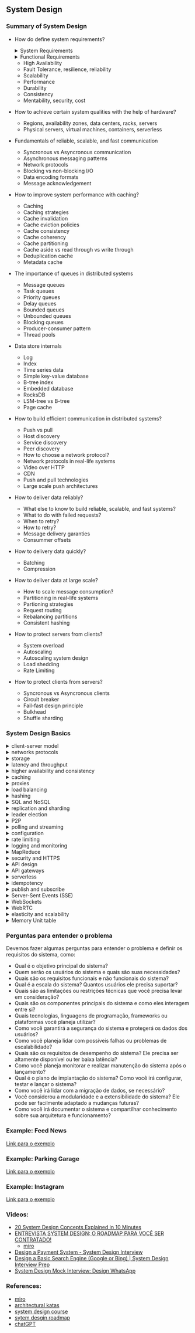 ## System Design

### Summary of System Design

  - How do define system requirements? 
  
    <details>
      <summary>System Requirements</summary>
      
      1. Requisitos de desempenho: Determine as metas de desempenho do sistema, como tempo de resposta, throughput, capacidade de processamento e escalabilidade. Isso ajudará a dimensionar adequadamente a infraestrutura e os recursos necessários.

      2. Requisitos de disponibilidade: Estabeleça os requisitos de tempo de atividade e disponibilidade do sistema. Isso pode incluir a necessidade de alta disponibilidade, recuperação de falhas e tolerância a falhas para garantir a continuidade dos serviços.

      3. Requisitos de segurança: Identifique os requisitos de segurança do sistema, como autenticação, autorização, criptografia, controle de acesso e proteção contra ameaças, a fim de garantir a integridade e confidencialidade dos dados.

      4. Requisitos de escalabilidade: Considere a capacidade de dimensionamento do sistema para lidar com aumento de carga, tráfego e usuários. Isso pode envolver a capacidade de adicionar ou remover recursos de forma dinâmica, como servidores, nós de processamento ou bancos de dados.

      5. Requisitos de integração: Determine os requisitos de integração do sistema com outros sistemas, serviços externos ou APIs. Isso inclui a definição de protocolos de comunicação, formatos de dados, métodos de autenticação e autorização, e requisitos de troca de informações.

      6. Requisitos de manutenção: Considere os requisitos de manutenção do sistema, como facilidade de atualização, monitoramento, registros e gerenciamento de erros. Isso ajudará a garantir a operação eficiente e a resolução rápida de problemas.

      7. Requisitos de usabilidade: Avalie os requisitos de usabilidade e experiência do usuário, considerando a interface do usuário, a facilidade de navegação, a capacidade de resposta e a acessibilidade.

      8. Requisitos legais e regulatórios: Verifique se o sistema precisa cumprir requisitos legais, regulatórios ou de conformidade específicos, como privacidade de dados, proteção de informações pessoais ou conformidade com padrões de segurança.

      - Esses são apenas alguns exemplos de requisitos de sistema comuns. É importante adaptar esses requisitos às necessidades específicas do projeto e do domínio de aplicação em questão.
    </details>

    <details>
      <summary>Functional Requirements</summary>

      1. Autenticação e autorização: O sistema deve fornecer recursos de autenticação para verificar a identidade dos usuários e autorização para controlar o acesso aos recursos com base em papéis ou permissões específicas.

      2. Gerenciamento de usuários: O sistema deve permitir o cadastro, gerenciamento e manutenção de informações de usuários, incluindo perfis, credenciais de login e dados pessoais.

      3. Fluxo de trabalho e processos: O sistema deve suportar fluxos de trabalho específicos ou processos de negócios, fornecendo recursos para rastrear, gerenciar e automatizar as etapas e a colaboração envolvida.

      4. Gerenciamento de conteúdo: O sistema deve permitir a criação, edição, exclusão e publicação de conteúdo, como artigos, documentos, imagens ou vídeos.

      5. Comunicação e colaboração: O sistema deve oferecer recursos de comunicação e colaboração entre os usuários, como mensagens instantâneas, compartilhamento de arquivos, fóruns ou espaços de trabalho compartilhados.

      6. Processamento de transações: Se o sistema estiver envolvido em transações financeiras ou comerciais, ele deve ser capaz de processar transações de forma segura e confiável, incluindo verificação, autorização e registro de transações.

      7. Relatórios e análises: O sistema deve fornecer recursos para gerar relatórios e análises com base em dados coletados ou gerados pelo sistema, permitindo insights e tomada de decisões informadas.

      8. Integração de sistemas: O sistema pode precisar integrar-se a outros sistemas, como serviços externos, bancos de dados ou APIs, para troca de informações ou interoperabilidade.

      Lembre-se de que esses requisitos funcionais devem ser adaptados às necessidades específicas do projeto e do domínio de aplicação em questão. É importante entender bem os requisitos do sistema e envolver as partes interessadas relevantes para garantir que os requisitos funcionais sejam abordados adequadamente no design do sistema.
    </details>

    - High Availability
    - Fault Tolerance, resilience, reliability
    - Scalability
    - Performance
    - Durability
    - Consistency
    - Mentability, security, cost
  - How to achieve certain system qualities with the help of hardware?
    - Regions, availability zones, data centers, racks, servers
    - Physical servers, virtual machines, containers, serverless
  - Fundamentals of reliable, scalable, and fast communication
    - Syncronous vs Asyncronous communication
    - Asynchronous messaging patterns
    - Network protocols
    - Blocking vs non-blocking I/O
    - Data encoding formats
    - Message acknowledgement
  - How to improve system performance with caching?
    - Caching 
    - Caching strategies
    - Cache invalidation
    - Cache eviction policies
    - Cache consistency
    - Cache coherency
    - Cache partitioning
    - Cache aside vs read through vs write through
    - Deduplication cache
    - Metadata cache
  - The importance of queues in distributed systems
    - Message queues
    - Task queues
    - Priority queues
    - Delay queues
    - Bounded queues
    - Unbounded queues
    - Blocking queues
    - Producer-consumer pattern
    - Thread pools
  - Data store internals
    - Log
    - Index
    - Time series data
    - Simple key-value database
    - B-tree index
    - Embedded database
    - RocksDB
    - LSM-tree vs B-tree
    - Page cache
  - How to build efficient communication in distributed systems?
    - Push vs pull
    - Host discovery
    - Service discovery
    - Peer discovery
    - How to choose a network protocol?
    - Network protocols in real-life systems
    - Video over HTTP
    - CDN
    - Push and pull technologies
    - Large scale push architectures
  - How to deliver data reliably?
    - What else to know to build reliable, scalable, and fast systems?
    - What to do with failed requests?
    - When to retry?
    - How to retry?
    - Message delivery garanties
    - Consummer offsets
  - How to delivery data quickly?
    - Batching
    - Compression
  - How to deliver data at large scale?
    - How to scale message consumption?
    - Partitioning in real-life systems
    - Partioning strategies
    - Request routing
    - Rebalancing partitions
    - Consistent hashing
  - How to protect servers from clients?
    - System overload
    - Autoscaling
    - Autoscaling system design
    - Load shedding
    - Rate Limiting
  - How to protect clients from servers?
    - Syncronous vs Asyncronous clients
    - Circuit breaker
    - Fail-fast design principle
    - Bulkhead
    - Shuffle sharding

### System Design Basics

<details>
  <summary>client-server model</summary>
  
  O modelo cliente-servidor é uma abordagem arquitetônica utilizada em sistemas de rede e aplicativos de computador, onde há uma divisão clara de papéis e responsabilidades entre os componentes chamados "cliente" e "servidor". Esse modelo permite que dispositivos ou programas se comuniquem e trabalhem juntos de maneira eficiente.

  Nesse modelo, o cliente é um dispositivo ou programa que solicita e utiliza os serviços fornecidos por outro dispositivo ou programa chamado servidor. O cliente inicia a comunicação enviando uma solicitação ao servidor, e o servidor responde a essa solicitação fornecendo os serviços ou recursos solicitados. Essa interação é baseada em um protocolo de comunicação, como HTTP (Hypertext Transfer Protocol) para aplicativos da web ou SMTP (Simple Mail Transfer Protocol) para envio de e-mails.
</details>

<details>
  <summary>networks protocols</summary>

  Os protocolos de rede são conjuntos de regras e procedimentos que governam a comunicação entre dispositivos em uma rede. Eles definem como os dispositivos trocam dados, estabelecem conexões, detectam erros, gerenciam endereçamento e realizam outras funções essenciais para a comunicação eficiente na rede. Aqui estão alguns dos protocolos de rede mais comuns:

  1. TCP/IP (Transmission Control Protocol/Internet Protocol): É o conjunto de protocolos mais amplamente utilizado na Internet. O TCP é responsável pelo controle de transmissão confiável dos dados, enquanto o IP é responsável pelo endereçamento e roteamento dos pacotes na rede.

  2. HTTP (Hypertext Transfer Protocol): É um protocolo usado para transferir recursos, como páginas da web, na World Wide Web. Ele permite a comunicação entre clientes e servidores web.

  3. HTTPS (Hypertext Transfer Protocol Secure): É uma extensão do HTTP que adiciona uma camada de segurança usando criptografia. É amplamente usado para acessar sites seguros, como serviços bancários online e compras.

  4. FTP (File Transfer Protocol): É um protocolo usado para transferir arquivos entre um cliente e um servidor em uma rede. Ele permite fazer upload, download e gerenciar arquivos em servidores remotos.

  5. SMTP (Simple Mail Transfer Protocol): É usado para enviar e-mails entre servidores de e-mail. É responsável pela transferência confiável de mensagens de e-mail pela Internet.

  6. POP3 (Post Office Protocol version 3): É um protocolo usado pelos clientes de e-mail para recuperar mensagens de um servidor de e-mail remoto. Ele permite que os usuários façam o download de e-mails para seus dispositivos.

  7. IMAP (Internet Message Access Protocol): É outro protocolo de e-mail que permite que os clientes acessem e gerenciem mensagens de e-mail armazenadas em um servidor remoto. Ao contrário do POP3, o IMAP permite que os usuários visualizem e organizem as mensagens no servidor sem precisar fazer o download delas.

  Esses são apenas alguns exemplos de protocolos de rede. Existem muitos outros protocolos que desempenham funções específicas em diferentes camadas do modelo OSI (Open Systems Interconnection) ou do modelo TCP/IP. Cada protocolo tem seu propósito e características específicas, e sua seleção depende das necessidades e requisitos da rede ou aplicativo em questão.
</details>

<details>
  <summary>storage</summary>

  O armazenamento refere-se ao processo de retenção e organização de dados, informações e arquivos em dispositivos físicos ou sistemas de armazenamento digital. É essencial para preservar e acessar dados de maneira confiável e eficiente. Existem várias formas de armazenamento, incluindo:

  1. Armazenamento local: Envolve o uso de dispositivos de armazenamento físico conectados diretamente a um computador ou servidor. Exemplos comuns incluem discos rígidos (HDDs), unidades de estado sólido (SSDs), unidades de fita e unidades ópticas (como CDs e DVDs). O armazenamento local é rápido e oferece acesso direto aos dados, mas está limitado pela capacidade física do dispositivo.

  2. Armazenamento em rede: Refere-se ao uso de dispositivos de armazenamento conectados a uma rede, como servidores de arquivos ou sistemas de armazenamento em rede (NAS - Network Attached Storage). Isso permite que vários dispositivos acessem e compartilhem os dados armazenados centralmente. É útil para compartilhar arquivos e recursos em ambientes de rede, mas também pode exigir configuração e gerenciamento adicionais.

  3. Armazenamento em nuvem: É um modelo de armazenamento baseado na Internet, onde os dados são armazenados em servidores remotos e acessados por meio da Internet. Provedores de serviços em nuvem, como Amazon Web Services (AWS), Google Cloud Platform (GCP) e Microsoft Azure, oferecem espaço de armazenamento virtualmente ilimitado, permitindo armazenar e acessar dados de qualquer lugar com conexão à Internet. O armazenamento em nuvem é escalável, flexível e geralmente oferece recursos adicionais, como backup automático e compartilhamento de arquivos.

  5. Armazenamento em memória flash: É uma tecnologia de armazenamento digital não volátil que usa chips de memória flash para armazenar dados. É amplamente usado em dispositivos como unidades USB, cartões de memória, SSDs e dispositivos móveis. A memória flash é rápida, resistente a choques e consome menos energia em comparação com as unidades de disco rígido tradicionais.

  Além disso, existem outras formas de armazenamento, como armazenamento em banco de dados, armazenamento em cache e armazenamento em memória RAM, que são otimizados para diferentes tipos de dados e aplicações específicas.

  A escolha do tipo de armazenamento depende dos requisitos individuais, como capacidade, velocidade, confiabilidade, segurança e custo. Frequentemente, uma combinação de diferentes tecnologias de armazenamento é usada para atender às necessidades específicas de um sistema ou organização.
</details>

<details>
  <summary>latency and throughput</summary>

  Latência e taxa de transferência (throughput) são dois conceitos importantes relacionados ao desempenho e eficiência de sistemas de comunicação e armazenamento de dados. Ambos têm um impacto significativo na experiência do usuário e na capacidade de processamento dos sistemas. Vamos entender melhor cada um deles:

  1. Latência: A latência é o tempo decorrido entre o envio de uma solicitação de dados e o recebimento da resposta. É uma medida do atraso que ocorre durante a transmissão ou processamento de informações. A latência é influenciada por vários fatores, como a distância física entre os dispositivos, a velocidade do meio de comunicação utilizado (por exemplo, cabos de fibra ótica ou conexões sem fio), o tempo de processamento necessário nos dispositivos envolvidos e a eficiência dos protocolos de comunicação utilizados. Uma latência menor é desejável, pois implica em tempos de resposta mais rápidos e maior agilidade nos sistemas.

  2. Taxa de transferência (Throughput): A taxa de transferência é a quantidade de dados que pode ser transmitida em um determinado período de tempo. É uma medida da capacidade de processamento ou da largura de banda de um sistema. A taxa de transferência é influenciada por vários fatores, como a largura de banda da rede, a capacidade de processamento dos dispositivos envolvidos, o tipo de meio de comunicação utilizado e a eficiência dos protocolos de comunicação. Uma taxa de transferência mais alta é desejável, pois indica uma maior capacidade de processamento e transmissão de dados.

  É importante observar que a latência e a taxa de transferência são conceitos distintos, embora estejam relacionados. Uma alta taxa de transferência pode ajudar a reduzir o tempo total necessário para transmitir uma grande quantidade de dados, enquanto uma baixa latência pode melhorar a responsividade de uma aplicação ou sistema em tempo real. Ambos os aspectos são relevantes em diferentes contextos e precisam ser considerados ao projetar e avaliar sistemas de comunicação e armazenamento de dados, dependendo dos requisitos específicos e das necessidades do uso pretendido.

</details>

<details>
  <summary>higher availability and consistency</summary>

  Alta disponibilidade e consistência são dois conceitos fundamentais em sistemas distribuídos e serviços online. Ambos visam garantir a confiabilidade e a qualidade dos sistemas em diferentes aspectos. Vamos entender melhor cada um deles:

  1. Alta disponibilidade: A alta disponibilidade refere-se à capacidade de um sistema ou serviço estar continuamente disponível e acessível aos usuários, com um tempo de inatividade mínimo. Isso implica que o sistema esteja funcionando corretamente e que os usuários possam acessá-lo sempre que precisarem. Para alcançar alta disponibilidade, são implementadas medidas como redundância de hardware e software, replicação de dados, balanceamento de carga, sistemas de recuperação de falhas e tolerância a falhas. Essas estratégias garantem que, mesmo se ocorrerem falhas em componentes individuais, o sistema continue operacional e os serviços permaneçam disponíveis para os usuários.

  2. Consistência: A consistência refere-se à propriedade de um sistema de garantir que todos os seus nós ou componentes tenham uma visão coerente e atualizada dos dados. Em sistemas distribuídos, onde várias cópias dos dados são mantidas em diferentes nós, garantir a consistência dos dados é um desafio. A consistência pode ser alcançada através de técnicas de sincronização e controle de concorrência, onde as operações de escrita e leitura são coordenadas para evitar leituras desatualizadas ou inconsistências nos dados. Diferentes modelos de consistência, como consistência forte ou consistência eventual, são adotados com base nos requisitos específicos do sistema e das aplicações.

  É importante destacar que há um trade-off entre alta disponibilidade e consistência. Em muitos casos, manter alta disponibilidade pode resultar em algum grau de inconsistência temporária nos dados, enquanto garantir uma consistência estrita pode levar a períodos de inatividade para sincronização e atualização dos dados. A escolha entre alta disponibilidade e consistência depende dos requisitos e das necessidades do sistema ou serviço em questão. Alguns sistemas podem priorizar a alta disponibilidade em cenários onde a disponibilidade contínua é crítica, enquanto outros podem priorizar a consistência em cenários onde a precisão dos dados é fundamental.
</details>

<details>
  <summary>caching</summary>

  Caching (ou cache) é uma técnica amplamente utilizada em sistemas de computação para melhorar o desempenho e a eficiência ao armazenar dados temporariamente em um local mais rápido e de acesso mais rápido do que a fonte original. O cache é uma memória auxiliar que armazena cópias de dados frequentemente acessados para fornecer acesso rápido a esses dados, reduzindo a necessidade de acessar a fonte original, que pode ser mais lenta.

  Quando um sistema faz uma solicitação por determinados dados, a primeira instância é verificar se esses dados estão disponíveis no cache. Se os dados estiverem no cache, eles são acessados diretamente, evitando a necessidade de recuperá-los da fonte original. Isso resulta em tempos de acesso mais rápidos e uma melhoria geral no desempenho.

  O cache é usado em vários níveis e em diferentes componentes de sistemas de computação. Alguns exemplos comuns incluem:

  1. Cache de hardware: Processadores modernos possuem caches embutidos em diferentes níveis (L1, L2, L3) para armazenar cópias de dados e instruções frequentemente utilizados. Esses caches são projetados para minimizar a latência de acesso à memória principal e acelerar a execução de instruções.

  2. Cache de software: Aplicativos e sistemas operacionais também podem utilizar caches em nível de software para armazenar dados frequentemente acessados. Isso pode incluir o cache de páginas da web em navegadores, cache de banco de dados, cache de arquivos em sistemas de arquivos, entre outros.

  3. Cache de rede: Em redes de computadores, os caches são usados para armazenar cópias de páginas da web, objetos de mídia, arquivos e outros dados frequentemente acessados. Isso é especialmente útil em servidores proxy, servidores de conteúdo em CDN (Content Delivery Network) e outros dispositivos de rede, que podem fornecer respostas mais rápidas aos clientes ao acessar dados armazenados em cache localmente.

  4. Cache de aplicativo: Aplicativos podem implementar caches para armazenar resultados de cálculos computacionalmente intensivos, resultados de consultas de banco de dados ou qualquer dado que possa ser reutilizado posteriormente. Esses caches ajudam a evitar o processamento repetido e a acelerar a resposta do aplicativo.

  Ao implementar caches, é necessário considerar estratégias de gerenciamento, como a substituição de dados no cache (políticas de substituição) e a atualização dos dados em cache para refletir mudanças na fonte original (invalidação ou expiração). O tamanho do cache também precisa ser considerado para equilibrar o espaço de armazenamento disponível e o benefício do cache.

  O caching é uma técnica poderosa para melhorar o desempenho, reduzir a carga em sistemas e otimizar a experiência do usuário, tornando o acesso a dados frequentes mais rápido e eficiente.
</details>

<details>
  <summary>proxies</summary>

  Proxies (ou servidores proxy) são intermediários entre os clientes e os servidores de destino em uma rede. Eles atuam como uma camada intermediária que recebe as solicitações dos clientes e encaminha essas solicitações aos servidores de destino, agindo em nome dos clientes. Os proxies podem desempenhar várias funções e oferecer diferentes benefícios. Vamos explorar algumas delas:

  1. Anonimato e privacidade: Um proxy pode ocultar o endereço IP do cliente, substituindo-o pelo seu próprio endereço IP. Isso proporciona anonimato e privacidade ao navegar na Internet, pois os servidores de destino não têm conhecimento direto do endereço IP do cliente original.

  2. Cache e aceleração de conteúdo: Os proxies podem armazenar em cache as respostas de servidores de destino para solicitações comuns. Quando um cliente faz uma solicitação semelhante, o proxy pode fornecer a resposta armazenada em cache em vez de encaminhar a solicitação ao servidor de destino novamente. Isso reduz o tempo de resposta e economiza largura de banda.

  3. Filtragem de conteúdo: Proxies podem ser usados para filtrar e bloquear certos tipos de conteúdo indesejado, como sites maliciosos, spam, anúncios ou conteúdo inapropriado. Isso é útil em ambientes corporativos ou em redes públicas para proteger os usuários contra ameaças e garantir o cumprimento de políticas de uso aceitável.

  4. Balanceamento de carga: Proxies também podem ser usados para distribuir o tráfego de entrada entre vários servidores de destino, distribuindo a carga de trabalho de forma mais equilibrada. Isso melhora o desempenho e a disponibilidade, evitando sobrecarga de servidores individuais.

  5. Controle de acesso: Os proxies podem ser configurados para controlar o acesso a recursos específicos, permitindo ou negando solicitações com base em regras de segurança ou políticas de acesso. Isso ajuda a reforçar a segurança da rede e proteger os recursos contra acessos não autorizados.

  Existem diferentes tipos de proxies, como proxies HTTP, proxies SOCKS, proxies reversos e proxies transparentes, cada um com suas características específicas e casos de uso. Os proxies podem ser implementados em hardware dedicado ou como software em sistemas ou dispositivos específicos.

  É importante mencionar que o uso de proxies também pode apresentar desvantagens, como a possível introdução de um ponto único de falha, impacto na latência das comunicações devido à introdução de um nó intermediário e a necessidade de configurar corretamente as políticas e regras de proxy para evitar problemas de acesso ou desempenho.

  Em resumo, os proxies desempenham um papel importante na rede, fornecendo funcionalidades adicionais, como anonimato, cache, filtragem, balanceamento de carga e controle de acesso. Eles são ferramentas versáteis que podem melhorar a segurança, desempenho e eficiência da comunicação entre clientes e servidores em uma rede.
</details>

<details>
  <summary>load balancing</summary>

  Load balancing é o processo de distribuir eficientemente o tráfego de rede de entrada em um grupo de servidores de back-end, também conhecido como um pool ou farm de servidores¹. Isso é feito para garantir que nenhum servidor fique sobrecarregado, o que poderia prejudicar o desempenho. Se um único servidor falhar, o balanceador de carga redireciona o tráfego para os servidores restantes que estão online. Quando um novo servidor é adicionado ao grupo de servidores, o balanceador de carga automaticamente começa a enviar solicitações para ele.

  Existem diferentes algoritmos de balanceamento de carga que fornecem diferentes benefícios; a escolha do método de balanceamento de carga depende das suas necessidades. Alguns exemplos incluem Round Robin, Least Connections, Least Time, Hash e IP Hash.

  O balanceamento de carga é importante porque ajuda a reduzir o tempo de inatividade, aumentar a escalabilidade e a redundância, fornecer flexibilidade e melhorar a eficiência. É comumente usado em sites com alto tráfego, servidores DNS, bancos de dados e sites FTP. Isso garante que as solicitações do usuário sejam processadas rapidamente e com precisão².
</details>

<details>
  <summary>hashing</summary>

  - Hashing é um processo utilizado para mapear dados de tamanho variável para um valor fixo, geralmente uma sequência de caracteres de tamanho fixo. O resultado desse processo é chamado de "hash" ou "valor de hash". O objetivo do hashing é gerar um resumo único e representativo dos dados de entrada, de forma eficiente e determinística.

  - Principais características e usos do hashing:

  1. Unicidade: Um bom algoritmo de hash deve minimizar a probabilidade de colisões, ou seja, de gerar o mesmo valor de hash para diferentes conjuntos de dados. Embora seja possível que dois conjuntos de dados diferentes gerem o mesmo valor de hash (colisão), algoritmos de hash comumente utilizados possuem uma baixa taxa de colisões.

  2. Integridade: O valor de hash é usado para verificar se os dados foram alterados ou corrompidos. Qualquer modificação nos dados de entrada resultará em um valor de hash completamente diferente. Isso torna o hashing útil para detectar alterações acidentais ou maliciosas nos dados.

  3. Eficiência: Algoritmos de hash são projetados para serem rápidos e eficientes, permitindo o processamento rápido dos dados e o cálculo do valor de hash. Mesmo para grandes volumes de dados, o tempo necessário para calcular o valor de hash é geralmente muito pequeno.

  4. Criptografia: Algoritmos de hash criptográficos, como SHA-256 (Secure Hash Algorithm 256 bits), são usados para garantir a segurança e a confidencialidade dos dados. Esses algoritmos são amplamente utilizados em aplicações como autenticação de senhas, assinatura digital e verificação de integridade de arquivos.

  5. Indexação e pesquisa: O hashing também é usado em estruturas de dados como tabelas de dispersão (hash tables), que permitem uma pesquisa eficiente de elementos com base em suas chaves. Os valores de hash são usados para mapear as chaves para posições de armazenamento, acelerando o processo de busca.

  - Alguns exemplos de algoritmos de hashing amplamente utilizados são MD5 (Message Digest Algorithm 5), SHA-1 (Secure Hash Algorithm 1), SHA-256, SHA-3 e HMAC (Hash-based Message Authentication Code). Cada um desses algoritmos tem suas próprias características e níveis de segurança, sendo selecionados de acordo com as necessidades específicas de cada aplicação.

  - É importante notar que, embora os algoritmos de hash sejam úteis em várias aplicações, eles não são reversíveis. Isso significa que, uma vez que os dados são convertidos em um valor de hash, não é possível recuperar os dados originais a partir do valor de hash. Portanto, os algoritmos de hash são usados principalmente para verificação, resumo e pesquisa eficiente, mas não para fins de criptografia ou armazenamento seguro de dados.
</details>

<details>
  <summary>SQL and NoSQL</summary>

  - SQL (Structured Query Language) e NoSQL (Not Only SQL) são dois tipos diferentes de bancos de dados, cada um com suas características, modelos de armazenamento e casos de uso distintos. Vamos entender melhor cada um deles:

  - SQL:
    - SQL é uma linguagem de consulta estruturada amplamente utilizada para gerenciar bancos de dados relacionais. Os bancos de dados SQL são baseados no modelo relacional, que organiza os dados em tabelas com linhas e colunas. Alguns exemplos de bancos de dados SQL populares são MySQL, PostgreSQL, Oracle, SQL Server e SQLite.

    - Características do SQL:

      - Esquema rígido: Os bancos de dados SQL têm um esquema rígido, o que significa que a estrutura das tabelas, os tipos de dados e as relações entre elas são definidos antecipadamente. Qualquer alteração na estrutura requer modificações no esquema.

      - ACID: Os bancos de dados SQL seguem as propriedades ACID (Atomicidade, Consistência, Isolamento e Durabilidade) para garantir a integridade e a consistência dos dados. Isso significa que as transações são tratadas de forma segura e confiável.

      - Consultas poderosas: Com a linguagem SQL, é possível realizar consultas complexas e avançadas para recuperar, manipular e combinar dados de várias tabelas. As consultas SQL oferecem recursos como junções, agregações, ordenações e filtragens.

      - Escalabilidade vertical: Os bancos de dados SQL tendem a escalar verticalmente, o que significa aumentar a capacidade de hardware de uma única máquina para lidar com mais carga. Isso geralmente envolve o upgrade do hardware existente.

  - NoSQL:
    - NoSQL é uma categoria de bancos de dados que oferece uma alternativa ao modelo relacional tradicional. Ao contrário dos bancos de dados SQL, os bancos de dados NoSQL não seguem um esquema fixo e oferecem modelos de armazenamento flexíveis. Eles são projetados para atender a requisitos específicos de escalabilidade, desempenho e flexibilidade. Alguns exemplos de bancos de dados NoSQL são MongoDB, Cassandra, Redis e Couchbase.

    - Características do NoSQL:

      - Esquema flexível: Os bancos de dados NoSQL permitem a adição de novos campos ou estruturas sem a necessidade de modificar um esquema rígido. Isso oferece flexibilidade para trabalhar com dados não estruturados ou semiestruturados.

      - Escalabilidade horizontal: Os bancos de dados NoSQL são projetados para escalar horizontalmente, adicionando mais nós ou servidores para distribuir a carga de trabalho. Isso permite lidar com grandes volumes de dados e aumentar a capacidade de armazenamento e processamento conforme necessário.

      - Desempenho: Os bancos de dados NoSQL são otimizados para obter alto desempenho em cargas de trabalho específicas, como leitura e gravação intensivas ou processamento em tempo real. Eles geralmente oferecem baixa latência e alta capacidade de resposta.

      - Modelos de dados variados: Os bancos de dados NoSQL oferecem diferentes modelos de armazenamento, como chave-valor, documento, coluna larga (wide column) e grafos. Cada modelo é adequado para diferentes tipos de dados e casos de uso específicos.

  - Os bancos de dados SQL e NoSQL têm seus prós e contras, e a escolha entre eles depende dos requisitos e das características do projeto em questão. Em geral, os bancos de dados SQL são amplamente utilizados em aplicativos que exigem integridade de dados, consultas complexas e transações ACID, enquanto os bancos de dados NoSQL são mais adequados para cenários que requerem escalabilidade, flexibilidade de esquema e desempenho em larga escala.
</details>
  
<details>
  <summary>replication and sharding</summary>

  Replicação e sharding são duas estratégias comumente usadas em sistemas distribuídos para melhorar o desempenho, escalabilidade e disponibilidade.

  - Replicação:

  - A replicação envolve criar e manter cópias idênticas dos dados em vários nós do sistema distribuído. Cada cópia, ou réplica, contém os mesmos dados, permitindo que o sistema atenda a solicitações de leitura de forma mais eficiente e ofereça maior tolerância a falhas. Alguns pontos importantes sobre replicação são:

  1. Redundância e disponibilidade: Com réplicas dos dados distribuídas em diferentes nós, o sistema pode continuar a operar mesmo se um ou mais nós falharem. Se um nó ficar inativo, as solicitações podem ser redirecionadas para uma réplica ativa, mantendo a disponibilidade do sistema.

  2. Melhor desempenho de leitura: Com réplicas distribuídas, as solicitações de leitura podem ser processadas em paralelo por nós diferentes. Isso aumenta a capacidade de resposta do sistema e melhora o desempenho em termos de leitura de dados.

  3. Consistência dos dados: Garantir a consistência dos dados em todas as réplicas é um desafio na replicação. Existem diferentes níveis de consistência, como consistência forte e consistência eventual, que determinam a sincronização e atualização das réplicas.

  - Sharding:

  - O sharding envolve dividir horizontalmente os dados em várias partes, chamadas de shards, e distribuí-las em diferentes nós do sistema distribuído. Cada nó é responsável por um subconjunto dos dados, permitindo uma distribuição de carga equilibrada e melhor desempenho de escrita. Alguns pontos importantes sobre sharding são:

  1. Escalabilidade: O sharding permite que o sistema distribuído lide com grandes volumes de dados e altas taxas de transações. Ao dividir os dados em shards, o sistema pode distribuir a carga entre os nós e evitar gargalos de desempenho.

  2. Distribuição de dados: Cada shard contém um subconjunto dos dados, permitindo que diferentes nós processem solicitações de forma independente. Isso possibilita uma paralelização eficiente das operações e um melhor desempenho em termos de escrita e consulta.

  3. Complexidade do gerenciamento: O sharding aumenta a complexidade do gerenciamento de dados, pois é necessário garantir a consistência e integridade dos dados distribuídos em diferentes shards. O roteamento de solicitações e a coordenação entre os nós também são desafios no sharding.

  4. Rebalanceamento: À medida que o sistema cresce ou a distribuição de dados muda, pode ser necessário reequilibrar os shards, movendo os dados entre os nós. O rebalanceamento é uma tarefa desafiadora, pois requer planejamento e coordenação cuidadosos para garantir que os dados sejam movidos sem afetar a disponibilidade ou a consistência do sistema.

  - Tanto a replicação quanto o sharding são estratégias valiosas em sistemas distribuídos, e muitas vezes são usadas em conjunto para obter os benefícios de alta disponibilidade, escalabilidade e desempenho. A escolha entre replicação, sharding ou uma combinação de ambos depende das características
</details>

<details>
  <summary>leader election</summary>

  - Leader election (eleição de líder) é um processo utilizado em sistemas distribuídos para selecionar um único nó (ou processo) entre vários para atuar como líder ou coordenador. O líder é responsável por tomar decisões e coordenar as atividades dos demais nós no sistema distribuído.

  - A eleição de líder é necessária em sistemas distribuídos para garantir a consistência e a coerência das operações. Quando o líder atual falha ou é desconectado do sistema, um novo líder precisa ser eleito para assumir suas responsabilidades. Esse processo de eleição ocorre de forma automática entre os nós remanescentes e é crucial para manter a continuidade do sistema.

  - Existem várias abordagens e algoritmos para realizar a eleição de líder. Alguns dos algoritmos populares incluem:

  1. Algoritmo do Bully: Neste algoritmo, cada nó tem um identificador único e o nó com o maior identificador assume o papel de líder. Quando um nó descobre que o líder atual está inativo, ele convoca uma eleição enviando mensagens para os outros nós com identificadores mais altos. Se nenhum nó responder, ele se declara líder. Caso contrário, o nó com o identificador mais alto assume a liderança.

  2. Algoritmo do Anel: Neste algoritmo, os nós são organizados em uma topologia em anel. Cada nó possui um identificador único e o processo de eleição ocorre no sentido horário ou anti-horário ao longo do anel. Quando um nó detecta a falha do líder atual, ele envia uma mensagem para o próximo nó no anel. A mensagem de eleição é passada pelos nós até chegar a um nó com o identificador mais alto, que se torna o novo líder.

  3. Algoritmo do Wave: Neste algoritmo, cada nó tem um identificador único e é atribuído um número sequencial chamado "onda" para cada eleição. Quando um nó inicia uma eleição, ele envia mensagens para todos os outros nós com um número de onda mais alto. Os nós que recebem a mensagem de eleição escolhem o identificador mais alto entre si e continuam propagando a mensagem para os outros nós. O nó com o identificador mais alto se torna o novo líder.

  - Esses são apenas alguns exemplos de algoritmos de eleição de líder. Cada algoritmo tem suas características e requisitos específicos, e a escolha depende do contexto e das necessidades do sistema distribuído em questão.

  - A eleição de líder é um mecanismo fundamental para garantir a continuidade das operações em sistemas distribuídos, permitindo que um novo líder seja selecionado automaticamente quando o líder atual não estiver mais disponível.

</details>

<details>
  <summary>P2P</summary>

  - P2P (Peer-to-Peer) refere-se a uma arquitetura de rede descentralizada na qual os computadores individuais, chamados de pares ou nós, se comunicam diretamente entre si sem a necessidade de um servidor centralizado. Nesse modelo, todos os nós têm capacidades semelhantes e podem atuar tanto como clientes quanto como servidores, compartilhando recursos e serviços uns com os outros.

  - Aqui estão algumas características e exemplos de aplicativos que utilizam a arquitetura P2P:

    - Descentralização: No modelo P2P, não há um ponto central de controle ou autoridade. Cada nó é igualmente responsável pela execução e gerenciamento da rede, permitindo que os recursos sejam compartilhados de maneira distribuída.

    - Compartilhamento de arquivos: O compartilhamento de arquivos é um caso de uso popular para redes P2P. Exemplos incluem aplicativos como BitTorrent, em que os usuários compartilham e baixam arquivos diretamente entre si, sem depender de um servidor central para armazenar os arquivos.

    - Comunicação e colaboração: Aplicativos de mensagens instantâneas, como o Skype e o Bitmessage, utilizam a arquitetura P2P para permitir a comunicação direta entre os usuários, sem depender de servidores intermediários. Isso permite que as mensagens sejam transmitidas de forma mais eficiente e segura.

    - Redes sociais descentralizadas: Alguns projetos exploram a ideia de redes sociais baseadas em P2P, onde os usuários têm controle total sobre seus dados e podem se conectar diretamente com outros usuários sem depender de uma plataforma centralizada.

    - Computação distribuída: A arquitetura P2P também pode ser usada para distribuir tarefas de computação em uma rede de nós. Isso permite que a capacidade de processamento seja compartilhada entre os participantes, resultando em maior escalabilidade e capacidade de processamento.

    - Blockchain: A tecnologia blockchain, usada em criptomoedas como o Bitcoin, é baseada em uma arquitetura P2P. Ela permite que os nós participantes da rede colaborem para validar e registrar transações, garantindo a segurança e a integridade do sistema.

  - A arquitetura P2P oferece vantagens como escalabilidade, resistência a falhas e independência de um ponto central de controle. No entanto, também apresenta desafios, como gerenciamento de recursos, segurança e coordenação entre os nós. Cada aplicativo P2P pode implementar diferentes mecanismos de comunicação e protocolos, dependendo dos requisitos específicos do sistema.

</details>
  
<details>
  <summary>polling and streaming</summary>

  - Polling e streaming são duas abordagens diferentes para comunicação de dados em tempo real. Vamos entender cada uma delas:

  - Polling (consulta):
    - No modelo de polling, o cliente faz repetidas solicitações ao servidor para verificar se há novos dados disponíveis. O cliente envia solicitações em intervalos regulares para verificar se houve atualizações ou novas informações. O servidor responde a cada solicitação, independentemente de haver ou não novos dados. Se não houver atualizações, o servidor pode enviar uma resposta vazia. O cliente, então, inicia uma nova solicitação em um intervalo pré-definido.

    - O polling pode ser realizado de duas maneiras principais:

      - Polling regular: O cliente faz solicitações em intervalos fixos, independentemente de haver ou não novos dados disponíveis. Isso pode resultar em uma sobrecarga desnecessária no servidor se não houver atualizações frequentes.

      - Long polling: Nesse caso, o cliente faz uma solicitação ao servidor e mantém essa solicitação aberta por um período mais longo. O servidor retém a solicitação até que haja dados disponíveis para enviar ou até que o tempo limite seja atingido. Isso ajuda a reduzir a sobrecarga do polling regular, pois a resposta do servidor é enviada apenas quando há novos dados disponíveis ou quando o tempo limite é alcançado.

  - Streaming (fluxo):
    - No streaming, os dados são transmitidos continuamente do servidor para o cliente em tempo real. Diferentemente do polling, o cliente não precisa fazer repetidas solicitações para receber atualizações. Em vez disso, o servidor estabelece uma conexão persistente com o cliente e envia dados assim que eles estão disponíveis. O cliente recebe os dados em tempo real, conforme são transmitidos.

    - Existem diferentes protocolos e tecnologias que suportam streaming, como o WebSocket, Server-Sent Events (SSE) e WebRTC. Essas tecnologias permitem uma comunicação bidirecional e contínua entre o cliente e o servidor, facilitando a transmissão de dados em tempo real.

  - Em resumo, enquanto o polling envolve o cliente fazendo repetidas solicitações para verificar atualizações, o streaming permite que o servidor envie dados continuamente para o cliente sem a necessidade de polling constante. O streaming é mais eficiente e adequado para cenários em que os dados precisam ser transmitidos em tempo real, como streaming de mídia, chat em tempo real, monitoramento de sensores, entre outros.
</details>

<details>
  <summary>configuration</summary>

  - Configuração, ou configuração do sistema, refere-se ao processo de configurar e personalizar as configurações de software e hardware para otimizar seu comportamento e funcionalidade. Isso envolve definir parâmetros, opções e configurações que determinam como um sistema ou aplicativo opera.

  - Aqui estão alguns aspectos-chave da configuração:

    - Configuração de Software: No contexto do software, a configuração envolve especificar várias configurações e opções para ajustar o comportamento de um aplicativo ou sistema. Isso inclui parâmetros como detalhes de conexão do banco de dados, configurações de rede, níveis de registro, configurações de segurança e muito mais. A configuração de software é geralmente realizada durante a instalação ou como parte do processo de configuração inicial.

    - Configuração de Hardware: A configuração de hardware envolve configurar e personalizar componentes de hardware para garantir o funcionamento adequado e o desempenho ideal. Isso inclui tarefas como conectar dispositivos, configurar drivers, ajustar configurações do BIOS, atribuir recursos (como memória, espaço em disco) a diferentes componentes e garantir a compatibilidade entre os componentes de hardware.

    - Arquivos de Configuração: As configurações são frequentemente armazenadas em arquivos de configuração dedicados. Esses arquivos contêm dados estruturados ou baseados em texto que especificam os parâmetros e opções desejados para um determinado software ou componente de hardware. Os arquivos de configuração podem ser editados manualmente ou modificados por meio de ferramentas ou interfaces de configuração dedicadas.

    - Gerenciamento de Configuração: O gerenciamento de configuração é a prática de gerenciar e controlar sistematicamente as alterações nas configurações de software e hardware ao longo de seu ciclo de vida. Isso envolve processos e ferramentas para rastrear e manter as configurações, gerenciar o controle de versão, garantir consistência e garantir a documentação adequada das alterações.

  - A configuração desempenha um papel crucial em garantir que sistemas e aplicativos sejam configurados corretamente, otimizados e alinhados com requisitos e objetivos específicos. Uma configuração eficaz pode contribuir para melhorar o desempenho, a segurança, a escalabilidade e a confiabilidade geral do sistema.
</details>

<details>
  <summary>rate limiting</summary>

  - Rate limiting (limitação de taxa) é uma técnica usada para controlar e limitar a taxa de solicitações ou acessos a um sistema, serviço ou API. É uma estratégia de gerenciamento de tráfego que impõe restrições na frequência com que uma determinada ação pode ser executada por um cliente ou usuário.

  - A implementação do rate limiting geralmente envolve definir limites em termos de número de solicitações por unidade de tempo (por exemplo, X solicitações por segundo ou Y solicitações por minuto). Quando um cliente ou usuário ultrapassa esse limite, o sistema responde com um código de status apropriado (como 429 Too Many Requests) e nega temporariamente ou restringe o acesso adicional por um período de tempo determinado.

  - Existem várias razões para implementar o rate limiting em um sistema:

  1. Proteção contra abuso: O rate limiting ajuda a prevenir abusos e ataques, limitando a frequência com que um cliente ou usuário pode acessar recursos ou realizar solicitações. Isso evita sobrecargas no sistema e protege contra ataques de negação de serviço (DoS) ou ataques de força bruta.

  2. Garantia de desempenho e estabilidade: Ao limitar o número de solicitações em um determinado período de tempo, o rate limiting ajuda a evitar a sobrecarga do sistema e a garantir que ele permaneça estável e responsivo. Isso é especialmente importante em sistemas com recursos limitados ou em momentos de pico de tráfego.

  3. Equilíbrio da carga: Ao impor limites na taxa de solicitações, o rate limiting permite distribuir a carga de forma equilibrada entre os usuários ou clientes. Isso evita que alguns usuários monopolizem os recursos e garante uma experiência justa para todos os usuários do sistema.

  4. Cumprimento de políticas de uso: O rate limiting pode ser usado para fazer cumprir políticas de uso, como limites de acesso por assinatura, planos de pagamento ou restrições de uso gratuito. Ele garante que os usuários estejam aderindo aos termos e condições estabelecidos e impede o uso excessivo ou não autorizado dos recursos.

  5. Controle de custos: Em sistemas baseados em nuvem ou que envolvem custos de infraestrutura, o rate limiting pode ser usado para controlar e limitar o consumo de recursos, ajudando a evitar faturas inesperadas ou excessivas.

  - A implementação do rate limiting pode variar dependendo do sistema ou serviço em questão. Pode envolver o uso de cabeçalhos HTTP, tokens de autenticação, contadores de solicitações ou outras técnicas de controle de acesso. A configuração adequada dos limites de taxa depende das necessidades e capacidades do sistema, equilibrando a segurança, desempenho e experiência do usuário.

</details>

<details>
  <summary>logging and monitoring</summary>

  - Logging e monitoramento são duas práticas essenciais no desenvolvimento e operação de sistemas e aplicações. Ambas desempenham papéis importantes na coleta, análise e visualização de informações sobre o desempenho, comportamento e eventos ocorridos em um ambiente de software. Vamos entender cada uma delas:

  - Logging (Registro de Eventos):
    - O logging envolve a captura e o armazenamento de eventos e informações relevantes durante a execução de um sistema. É uma prática que permite registrar mensagens, erros, avisos, exceções e outros eventos importantes que ocorrem em um aplicativo ou infraestrutura. Os logs são geralmente gravados em arquivos ou enviados para um sistema de registro centralizado.
  
    - Alguns benefícios do logging incluem:

      - Troubleshooting e diagnóstico: Os logs são úteis para identificar problemas e investigar falhas em um sistema. Eles fornecem pistas sobre o comportamento do sistema e podem ajudar a encontrar a causa raiz de um problema.

      - Monitoramento contínuo: Ao analisar os logs, é possível monitorar o desempenho do sistema, identificar padrões, anomalias e tendências ao longo do tempo. Isso auxilia na detecção precoce de problemas e na tomada de ações preventivas.

      - Auditoria e conformidade: Os logs podem servir como registros de atividades para fins de auditoria e conformidade com regulamentações. Eles registram eventos relevantes, como ações de usuários, transações, acesso a dados sensíveis, entre outros.

      - Análise e tomada de decisões: Os logs podem ser analisados para extrair insights valiosos sobre o comportamento do sistema, uso de recursos, padrões de uso e outras métricas. Essas informações auxiliam na tomada de decisões informadas para melhorar a eficiência e a escalabilidade do sistema.

  - Monitoramento:
    - O monitoramento refere-se à coleta, processamento e análise de dados em tempo real para acompanhar o desempenho, a disponibilidade e a integridade de um sistema. Ele fornece informações em tempo real sobre a saúde e o status de um sistema, permitindo a detecção e a resolução rápida de problemas.
  
    - Algumas características do monitoramento incluem:

      - Coleta de métricas: O monitoramento envolve a coleta de métricas e estatísticas relevantes, como uso de CPU, memória, latência, tempo de resposta, número de requisições, entre outros. Essas métricas são coletadas em intervalos regulares e podem ser visualizadas em tempo real.

      - Alertas e notificações: Com base nas métricas coletadas, é possível configurar alertas e notificações para acionar ações quando determinadas condições forem atendidas. Isso permite uma resposta rápida a eventos indesejados ou problemas que podem afetar a disponibilidade ou o desempenho do sistema.

      - Visualização e análise: As métricas coletadas são geralmente apresentadas em dashboards ou painéis, permitindo uma visualização clara do estado do sistema. Isso ajuda a identificar padrões, anomalias e tendências, facilitando a tomada de decisões informadas.

      - Monitoramento de logs: Além das métricas, o monitoramento pode incluir a análise em tempo real dos logs gerados pelo sistema. Isso permite uma visão mais
</details>

<details>
  <summary>MapReduce</summary>

  - MapReduce é um modelo de programação e uma estrutura de processamento de dados usado para processar grandes volumes de dados de forma paralela e distribuída em um ambiente de cluster. Foi popularizado pelo Google e se tornou uma técnica amplamente utilizada para processamento de dados em larga escala.

  - O modelo MapReduce consiste em duas etapas principais: a etapa de mapeamento (map) e a etapa de redução (reduce).

  1. Etapa de mapeamento (Map):
     - Nesta etapa, os dados de entrada são divididos em partes menores e independentes, chamadas de "splits".
      
      - Cada split é processado por uma função de mapeamento, que transforma os dados em pares chave-valor intermediários.
    
      - A função de mapeamento é especificada pelo programador e pode ser aplicada a cada split de forma paralela em diferentes nós do cluster.
  
  2. Etapa de redução (Reduce):
     - Nesta etapa, os pares chave-valor intermediários são agrupados com base na chave comum.
      - Cada grupo de pares com a mesma chave é processado por uma função de redução, que combina e resume os valores relacionados a essa chave.
  
      - A função de redução também é especificada pelo programador e pode ser aplicada em paralelo para diferentes grupos de chaves em diferentes nós do cluster.
  
      - O modelo MapReduce fornece uma abstração poderosa para lidar com tarefas de processamento de dados complexas em um ambiente distribuído. Ele oferece as seguintes vantagens:
   
  - Escalabilidade: O modelo MapReduce pode lidar com grandes volumes de dados distribuídos em um cluster de computadores, permitindo o processamento paralelo e distribuído.
  
  - Tolerância a falhas: Como os dados são processados em várias etapas e em diferentes nós do cluster, o modelo MapReduce oferece resiliência a falhas de nós individuais.
  
  - Programação simplificada: Os programadores podem se concentrar nas funções de mapeamento e redução, sem se preocupar com detalhes de concorrência, particionamento de dados ou comunicação entre os nós do cluster.
  
  - Reutilização: O modelo MapReduce é flexível e pode ser aplicado a uma ampla variedade de problemas de processamento de dados, facilitando a reutilização de código e o desenvolvimento rápido de soluções.
     
  - O Hadoop é uma implementação popular e de código aberto do modelo MapReduce, fornecendo uma estrutura para processamento distribuído de dados em clusters. Além do Hadoop, existem outras ferramentas e frameworks que suportam o modelo MapReduce, como o Apache Spark e o Apache Flink, que oferecem recursos avançados e melhor desempenho em comparação com o Hadoop.

  - Alguns exemplos de utilização:
    1. Análise de logs: O processamento de logs de servidores ou aplicativos em grande escala é um caso comum para o uso do MapReduce. Os logs podem ser divididos em splits, onde o mapeamento pode extrair informações relevantes, como contagem de acessos, erros ou padrões específicos. A redução pode ser usada para agrupar e resumir os dados, fornecendo insights valiosos sobre o desempenho do sistema ou a detecção de problemas.

    2. Indexação de documentos: Ao indexar grandes volumes de documentos, como páginas da web, o MapReduce pode ser usado para extrair palavras-chave, criar um índice invertido e gerar metadados úteis. O mapeamento pode processar cada documento separadamente, enquanto a redução pode agrupar os dados relevantes e gerar um índice eficiente para pesquisa.

    3. Análise de dados financeiros: O processamento de dados financeiros em grande escala, como transações de ações, pode se beneficiar do MapReduce. O mapeamento pode ser usado para filtrar e categorizar as transações com base em critérios específicos, enquanto a redução pode calcular estatísticas, como média, soma ou desvio padrão, para análise posterior.

    4. Processamento de dados de sensores: Em ambientes de Internet das Coisas (IoT), onde há uma grande quantidade de dados gerados por sensores, o MapReduce pode ser usado para processar e analisar esses dados. O mapeamento pode realizar tarefas como filtragem, normalização e agregação de dados dos sensores, enquanto a redução pode ser usada para obter insights sobre tendências, padrões ou detecção de anomalias.

    5. Processamento de grandes conjuntos de dados: Em geral, o MapReduce é útil para processar grandes conjuntos de dados em paralelo. Isso pode incluir tarefas como classificação, ordenação, agrupamento, cálculos estatísticos, processamento de imagens ou processamento de linguagem natural. O modelo MapReduce permite dividir o processamento em várias partes independentes, facilitando o processamento distribuído e paralelo em um cluster de computadores.

    - Esses são apenas alguns exemplos de utilização do modelo MapReduce. A flexibilidade e escalabilidade do modelo permitem sua aplicação em uma ampla variedade de domínios e problemas de processamento de dados em larga escala.
</details>

<details>
  <summary>security and HTTPS</summary>

  - Segurança é um aspecto fundamental em qualquer comunicação online ou troca de dados. O HTTPS (Hypertext Transfer Protocol Secure) é um protocolo que garante comunicação segura em uma rede de computadores, geralmente a internet. Ele é uma extensão do protocolo HTTP, porém com uma camada adicional de criptografia fornecida pelos protocolos SSL/TLS (Secure Sockets Layer/Transport Layer Security).

    - Criptografia: O HTTPS utiliza criptografia SSL/TLS para proteger os dados trocados entre um cliente (como um navegador web) e um servidor. Essa criptografia garante que os dados transmitidos pela rede estejam protegidos contra acesso não autorizado ou interceptação. Ela previne a espionagem e a adulteração dos dados, pois criptografa a comunicação usando algoritmos criptográficos.

    - Integridade dos Dados: O HTTPS utiliza certificados digitais para estabelecer a autenticidade e a integridade do servidor. O certificado é emitido por uma autoridade de certificação (AC) confiável e contém informações sobre a identidade do servidor. Ao verificar o certificado do servidor, o cliente pode garantir que está se comunicando com o servidor correto e que os dados não foram modificados durante a transmissão.

    - Confiança e Autenticação: O HTTPS oferece um nível de confiança e autenticação aos usuários. Quando um site utiliza o HTTPS, ele exibe um ícone de cadeado ou uma barra de endereço verde no navegador, indicando que a conexão é segura. Os usuários podem confiar que suas informações sensíveis, como senhas ou números de cartão de crédito, estão sendo transmitidas de forma segura.

  - O uso do HTTPS é crucial para proteger a privacidade e a segurança das comunicações online. Ele é especialmente importante em transações financeiras, troca de informações pessoais e qualquer atividade que envolva dados sensíveis.
</details>

<details>
  <summary>API design</summary>

  - O design de API, ou projeto de API, refere-se ao processo de criar e definir a estrutura, o comportamento e as especificações de uma Interface de Programação de Aplicativos (API). Isso envolve determinar os pontos de extremidade (endpoints), formatos de dados, padrões de requisição e resposta e funcionalidade geral da API.
</details>

<details>
  <summary>API gateways</summary>

  - API gateways (portões de acesso de API) são componentes de infraestrutura que atuam como pontos de entrada para as APIs (Interfaces de Programação de Aplicativos). Eles desempenham um papel fundamental no gerenciamento, segurança e otimização do tráfego de uma API, atuando como intermediários entre os clientes e os serviços subjacentes.

  - Aqui estão algumas funcionalidades e benefícios dos API gateways:

  1. Gerenciamento de tráfego: Os API gateways atuam como um ponto centralizado de controle para o tráfego de uma API. Eles direcionam as solicitações dos clientes para os serviços correspondentes, garantindo que as solicitações sejam roteadas corretamente e distribuídas de forma equilibrada entre os serviços disponíveis.

  2. Segurança: Os API gateways fornecem camadas de segurança para proteger as APIs contra ameaças e ataques maliciosos. Eles podem autenticar e autorizar as solicitações dos clientes, aplicar políticas de segurança, como controle de acesso baseado em função (RBAC) e limitação de taxa, e criptografar o tráfego entre os clientes e os serviços.

  3. Transformação de dados: Os API gateways podem realizar transformações nos dados das solicitações e respostas da API. Isso inclui conversões de formatos, agregação de dados de diferentes fontes, enriquecimento de dados e validações. Essas transformações permitem que os clientes e os serviços se comuniquem de maneira eficiente e compatível.

  4. Cache: Os API gateways podem implementar camadas de cache para melhorar o desempenho e reduzir a carga nos serviços subjacentes. Eles podem armazenar em cache as respostas das solicitações para reutilização posterior, evitando que as mesmas solicitações sejam processadas repetidamente pelos serviços.

  5. Monitoramento e análise: Os API gateways podem coletar métricas e registros detalhados sobre o tráfego da API, fornecendo informações valiosas sobre o desempenho, utilização e comportamento dos clientes. Isso permite monitorar a saúde da API, detectar problemas, identificar gargalos de desempenho e tomar decisões informadas de otimização.

  6. Versionamento e controle: Os API gateways facilitam o gerenciamento de versões das APIs. Eles permitem que diferentes versões das APIs coexistam e sejam acessadas por clientes específicos. Isso ajuda a garantir a compatibilidade com versões anteriores e a introdução suave de alterações nas APIs.

  7. Integração de serviços: Os API gateways podem simplificar a integração de serviços diferentes, permitindo que sejam expostos por uma única interface unificada. Isso reduz a complexidade para os clientes, pois eles podem acessar diferentes serviços por meio de uma única API.

  - Em resumo, os API gateways são componentes essenciais para o gerenciamento, segurança e otimização de APIs. Eles fornecem recursos como gerenciamento de tráfego, segurança, transformação de dados, cache, monitoramento e análise, versionamento e controle, e integração de serviços. Essas funcionalidades ajudam a simplificar o desenvolvimento, melhorar a segurança, otimizar o desempenho e facilitar a integração de sistemas complex

  - https://www.redhat.com/en/topics/api/what-does-an-api-gateway-do
  
</details>
<details>
  <summary>serverless</summary>
  
  - Serverless computing (computação sem servidor) é um modelo de computação em nuvem em que os desenvolvedores podem escrever e executar código sem a necessidade de gerenciar a infraestrutura subjacente. Nesse modelo, o provedor de serviços em nuvem é responsável por provisionar, dimensionar e gerenciar automaticamente os recursos necessários para executar o código.

  - Em um ambiente serverless, os desenvolvedores se concentram na escrita do código da aplicação em vez de lidar com a configuração e manutenção dos servidores. Eles criam funções individuais (também chamadas de funções serverless ou funções como serviço) que são acionadas por eventos específicos, como uma solicitação HTTP, uma atualização em um banco de dados ou um arquivo sendo enviado para um armazenamento em nuvem.

  - Aqui estão algumas características e benefícios do modelo serverless:

  1. Escalabilidade automática: O provedor de serviços em nuvem dimensiona automaticamente a infraestrutura para atender à demanda. As funções serverless são escaladas horizontalmente, o que significa que várias instâncias da função podem ser executadas simultaneamente para lidar com cargas de trabalho mais pesadas.

  2. Pagamento por uso: O modelo serverless permite que os desenvolvedores paguem apenas pelos recursos consumidos durante a execução de suas funções. Os provedores de serviços em nuvem geralmente oferecem uma estrutura de preços baseada no tempo de execução e nos recursos consumidos, em vez de um modelo de pagamento por servidor ou capacidade fixa.

  3. Gerenciamento simplificado: Com o modelo serverless, os desenvolvedores podem se concentrar apenas na lógica do código e não precisam se preocupar com a administração de servidores, patches de segurança, escalabilidade manual, etc. O provedor de serviços em nuvem cuida de todas essas tarefas operacionais.

  4. Tempo de resposta rápido: As funções serverless são projetadas para serem executadas rapidamente em resposta a eventos. Isso permite um tempo de resposta mais rápido em comparação com o modelo tradicional de provisionamento de servidores.

  5. Maior produtividade: Com a infraestrutura gerenciada pelo provedor de serviços em nuvem, os desenvolvedores podem se concentrar mais na lógica do aplicativo e na entrega de valor aos usuários finais. Isso aumenta a produtividade e acelera o processo de desenvolvimento.

  - Em resumo, o modelo serverless permite que os desenvolvedores se concentrem na lógica do código, enquanto a infraestrutura é gerenciada automaticamente pelo provedor de serviços em nuvem. Isso oferece escalabilidade, pagamento por uso, gerenciamento simplificado e maior produtividade.
  
  - O modelo serverless pode ser utilizado em uma variedade de casos de uso, incluindo:

  1. Aplicações web: O serverless é adequado para o desenvolvimento de aplicações web que possuem demanda variável e podem enfrentar picos de tráfego. Ele permite que as aplicações sejam dimensionadas automaticamente para lidar com o aumento de usuários e solicitações, sem a necessidade de gerenciar manualmente a infraestrutura.

  2. Processamento de eventos em tempo real: O serverless é eficaz para lidar com eventos em tempo real, como processamento de streams de dados, análise de logs, processamento de eventos de IoT (Internet das Coisas) e notificações em tempo real. As funções serverless podem ser acionadas por esses eventos e executar as ações necessárias de forma rápida e escalável.

  3. APIs e serviços back-end: O modelo serverless é frequentemente usado para desenvolver APIs e serviços back-end, onde as funções serverless podem ser acionadas por solicitações HTTP. Isso permite criar facilmente serviços de API escaláveis, sem a necessidade de gerenciar servidores ou preocupar-se com a infraestrutura subjacente.

  4. Tarefas agendadas: O serverless também pode ser aplicado em tarefas agendadas, como processamento em lotes, geração de relatórios programados, atualização de caches e outras tarefas recorrentes. As funções serverless podem ser programadas para serem executadas em intervalos específicos ou em determinados momentos, automatizando essas tarefas sem a necessidade de manter servidores em execução o tempo todo.

  5. Processamento de imagens e vídeos: O serverless é útil para processamento de mídia, como redimensionamento de imagens, transcodificação de vídeos, reconhecimento de imagens e processamento de vídeo em tempo real. As funções serverless podem ser acionadas por eventos de upload de arquivos e realizar o processamento necessário sem a necessidade de infraestrutura dedicada.

  - Esses são apenas alguns exemplos de casos de uso em que o modelo serverless pode ser aplicado. Sua flexibilidade e escalabilidade tornam-no uma opção atraente para uma ampla gama de aplicações e serviços.
  
  - https://www.redhat.com/en/topics/cloud-native-apps/what-is-serverless
  
</details>

<details>
  <summary>idempotency</summary>

  - Idempotência é um conceito importante em computação e se refere à propriedade de uma operação ou função que, quando aplicada várias vezes, produz o mesmo resultado do que quando aplicada uma única vez. Em outras palavras, realizar a mesma operação múltiplas vezes não tem efeito adicional além do efeito da primeira execução.

  - Para uma operação ser idempotente, ela deve satisfazer duas condições:

  1. O resultado da operação deve ser o mesmo, independentemente do número de vezes que a operação é executada.
  
  2. A execução repetida da operação não deve ter efeitos colaterais indesejados além da primeira execução.
   
  - A idempotência é especialmente importante em sistemas distribuídos e em comunicações de rede, onde mensagens podem ser perdidas, duplicadas ou entregues fora de ordem. Ao projetar sistemas ou APIs, a idempotência é uma propriedade desejável para evitar resultados inesperados ou indesejados.

  - Alguns exemplos de operações idempotentes incluem:

  1. Ler um arquivo: A leitura de um arquivo é uma operação idempotente, pois a mesma leitura do arquivo produzirá sempre o mesmo conteúdo, independentemente de quantas vezes seja realizada.

  2. Excluir um recurso: A exclusão de um recurso, como um registro em um banco de dados, é uma operação idempotente. Se o recurso já foi excluído, a operação não terá efeito adicional.

  3. Atualizar um recurso com os mesmos valores: Se você atualiza um recurso com os mesmos valores várias vezes, o resultado será o mesmo. Por exemplo, se você atualiza um campo de um registro em um banco de dados com o mesmo valor repetidamente, o resultado será o mesmo e o registro não será alterado além da primeira atualização.

  A idempotência é uma propriedade importante a ser considerada no design de sistemas distribuídos, APIs e operações críticas, pois ajuda a garantir consistência, previsibilidade e segurança nas interações entre componentes ou sistemas.
</details>

<details>
  <summary>publish and subscribe</summary>

  - Publish and subscribe (pub/sub) é um padrão de comunicação em que os participantes são divididos em duas categorias: publicadores (publishers) e assinantes (subscribers). Nesse padrão, os publicadores enviam mensagens para um tópico (ou canal) e os assinantes se inscrevem nesse tópico para receber as mensagens relevantes.

  - Publicadores (Publishers): São as entidades responsáveis por enviar mensagens para um determinado tópico. Os publicadores não têm conhecimento sobre os assinantes, eles apenas publicam as mensagens nos tópicos de interesse. Por exemplo, em um sistema de publicação de notícias, um editor pode ser um publicador que envia notícias para o tópico "Notícias Gerais".

  - Assinantes (Subscribers): São as entidades que se inscrevem em tópicos específicos para receber mensagens relevantes. Os assinantes não estão diretamente conectados aos publicadores, mas ao tópico em si. Por exemplo, um usuário interessado em esportes pode se inscrever no tópico "Esportes" e receber atualizações sobre eventos esportivos.

  - Tópicos (Topics): Os tópicos são canais ou categorias aos quais os assinantes podem se inscrever. Eles funcionam como intermediários entre os publicadores e os assinantes. Cada mensagem enviada por um publicador é associada a um ou mais tópicos. Os assinantes só recebem as mensagens relacionadas aos tópicos em que estão inscritos.

  - Distribuição das mensagens: Quando um publicador envia uma mensagem para um tópico, o sistema de publish and subscribe é responsável por distribuir essa mensagem para todos os assinantes interessados nesse tópico. Cada assinante receberá a mensagem assim que ela for publicada, permitindo uma comunicação eficiente e assíncrona.

  - O padrão de publish and subscribe é amplamente utilizado em sistemas de mensagens, eventos em tempo real, sistemas de notificações e muitas outras aplicações. Ele permite a comunicação escalável e flexível entre diferentes componentes de um sistema distribuído, garantindo que as mensagens sejam entregues apenas aos assinantes interessados.

  - Vale ressaltar que existem várias implementações e tecnologias que suportam o padrão de publish and subscribe, como RabbitMQ, Apache Kafka, MQTT, Redis Pub/Sub, entre outros. Cada uma dessas tecnologias possui suas próprias características e recursos específicos para atender a diferentes necessidades de aplicação.

</details>

<details>
  <summary>Server-Sent Events (SSE)</summary>

  - Server-Sent Events (SSE) é uma tecnologia de comunicação assíncrona em tempo real entre um servidor web e um cliente. Ela permite que o servidor envie dados para o cliente de forma contínua, sem que o cliente precise fazer solicitações repetidas.

  - Ao contrário do protocolo WebSocket, que estabelece uma conexão bidirecional persistente, o SSE é uma comunicação unidirecional, onde o servidor envia eventos para o cliente. Esses eventos podem ser atualizações, notificações, mensagens ou qualquer tipo de dado em tempo real.

  - Aqui estão algumas características e componentes-chave do SSE:

    - Estabelecimento da conexão: O cliente inicia uma solicitação HTTP padrão para o servidor para estabelecer a conexão SSE. O servidor responde com um cabeçalho especial "Content-Type" definido como "text/event-stream" para indicar que está enviando eventos SSE.

    - Fluxo contínuo de eventos: Após a conexão ser estabelecida, o servidor envia eventos para o cliente usando o formato de texto simples. Cada evento é enviado como uma linha de texto com campos como "event", "data" e opcionalmente "id". O campo "event" especifica o tipo de evento, enquanto o campo "data" contém os dados associados ao evento.

    - Recepção de eventos no cliente: O cliente implementa um EventSource, um objeto JavaScript que permite a recepção dos eventos SSE. O cliente pode registrar ouvintes de eventos para tratar os eventos recebidos do servidor. Quando um evento é recebido, o cliente pode processá-lo e atualizar a interface do usuário de acordo.

    - Reconexão automática: No caso de uma interrupção na conexão SSE, o cliente tenta automaticamente reconectar-se ao servidor. Isso garante uma comunicação contínua, mesmo em cenários de falha de rede temporária.

  - O SSE é amplamente utilizado em várias aplicações web que requerem atualizações em tempo real, como feeds de notícias, atualizações de mídia social, cotações de ações em tempo real, notificações push e muito mais. Ele oferece uma alternativa simples e leve para implementar a comunicação assíncrona em tempo real entre o servidor e o cliente, sem a necessidade de bibliotecas ou protocolos mais complexos.

  - No lado do servidor, muitas linguagens de programação e frameworks têm suporte embutido para a geração de eventos SSE. No lado do cliente, os navegadores modernos têm suporte nativo para o objeto EventSource, simplificando a implementação da recepção de eventos SSE.

  - Exemplos:

    - Atualizações de feeds de notícias: Um site de notícias pode usar SSE para fornecer atualizações em tempo real aos usuários. O servidor pode enviar eventos SSE com as últimas notícias ou artigos publicados, permitindo que os clientes recebam automaticamente as atualizações sem a necessidade de atualizar a página.

    - Atualizações de mídia social: Plataformas de mídia social podem utilizar SSE para notificar os usuários sobre novas mensagens, solicitações de amizade, atualizações de status e outras atividades em tempo real. Os eventos SSE são enviados aos clientes para manter os usuários atualizados sobre as atividades recentes em suas redes sociais.

    - Monitoramento de dados em tempo real: O SSE é útil em cenários em que é necessário monitorar continuamente dados em tempo real. Isso inclui o monitoramento de sensores em IoT, dados de mercado financeiro em tempo real, métricas de desempenho de servidores e outras aplicações em que a detecção imediata de alterações é essencial.

    - Notificações e alertas em tempo real: Aplicações que exigem notificações instantâneas para os usuários, como sistemas de mensagens instantâneas, aplicativos de chat em tempo real ou sistemas de suporte ao cliente, podem utilizar SSE para enviar notificações em tempo real aos clientes.

    - Sincronização de dados em tempo real: O SSE pode ser usado para sincronizar dados em tempo real entre várias instâncias de um aplicativo distribuído. Por exemplo, em um aplicativo de colaboração em tempo real, as atualizações feitas por um usuário podem ser transmitidas para outros usuários conectados usando SSE.

  - Esses são apenas alguns exemplos de como o SSE pode ser aplicado. A flexibilidade do SSE em fornecer atualizações contínuas em tempo real torna-o uma opção viável em vários cenários onde a comunicação assíncrona e em tempo real é necessária.

</details>
  
<details>
  <summary>WebSockets</summary>

  - WebSockets é um protocolo de comunicação bidirecional em tempo real que permite a troca de dados entre um navegador (cliente) e um servidor de forma contínua. Diferentemente do HTTP tradicional, que segue o modelo de solicitação-resposta, os WebSockets permitem uma comunicação interativa e em tempo real, onde tanto o cliente quanto o servidor podem enviar mensagens para o outro lado sem a necessidade de solicitações repetidas.

  - Aqui estão algumas características e componentes-chave dos WebSockets:

  1. Estabelecimento da conexão: A comunicação WebSocket começa com uma solicitação HTTP padrão do cliente para o servidor, mas inclui um cabeçalho especial chamado "Upgrade" para indicar que deseja iniciar uma conexão WebSocket. Se o servidor aceitar a solicitação, ocorre uma troca de cabeçalhos e a conexão WebSocket é estabelecida.

  2. Canal de comunicação bidirecional: Uma vez estabelecida a conexão WebSocket, tanto o cliente quanto o servidor podem enviar mensagens para o outro lado a qualquer momento. Isso permite uma comunicação bidirecional em tempo real, onde o servidor pode enviar atualizações, notificações ou outros dados para o cliente, e o cliente pode enviar comandos, eventos ou dados para o servidor.

  3. Mensagens WebSocket: As mensagens WebSocket são enviadas em formato binário ou texto. Elas podem conter qualquer tipo de dado, como texto simples, JSON, XML, imagens ou até mesmo streams de áudio e vídeo. As mensagens são encapsuladas em pacotes WebSocket e enviadas de forma assíncrona entre o cliente e o servidor.

  4. Baixa latência: A comunicação WebSocket possui uma latência muito menor em comparação com o polling ou outras técnicas baseadas em HTTP, uma vez que não há a sobrecarga de estabelecer uma nova conexão para cada solicitação. A conexão persistente permite a transmissão instantânea de dados entre o cliente e o servidor.

  5. Eventos e tratamento de erros: A API WebSocket fornece eventos que permitem ao cliente e ao servidor manipular a abertura da conexão, o recebimento de mensagens, o fechamento da conexão e possíveis erros. Os desenvolvedores podem definir funções de tratamento de eventos para lidar com esses eventos e responder adequadamente a eles.

  - Os WebSockets são amplamente utilizados em uma variedade de aplicativos e casos de uso, incluindo bate-papo em tempo real, jogos multiplayer, notificações push, colaboração em tempo real, streaming de dados, entre outros. Muitas linguagens de programação e frameworks têm suporte para implementação de servidores WebSocket, tornando relativamente fácil desenvolver aplicativos interativos em tempo real. Nos navegadores, a API WebSocket está disponível nativamente na maioria dos principais navegadores modernos.

</details> 

<details>
  <summary>WebRTC</summary>

  - WebRTC (Web Real-Time Communication) é uma tecnologia de comunicação em tempo real que permite a transmissão de áudio, vídeo e dados diretamente entre navegadores da web, sem a necessidade de plugins ou aplicativos adicionais. É uma API de código aberto que faz parte dos padrões web e é suportada por navegadores modernos, como Chrome, Firefox, Safari e Edge.

  - Aqui estão alguns conceitos e recursos-chave do WebRTC:

  1. Comunicação ponto a ponto: O WebRTC permite a comunicação direta entre dois navegadores da web, estabelecendo uma conexão ponto a ponto (peer-to-peer) sem a necessidade de servidores intermediários. Isso permite a transmissão de áudio, vídeo e dados em tempo real entre os participantes.

  2. Acesso a dispositivos: O WebRTC oferece acesso aos dispositivos de áudio e vídeo do usuário, como microfone e câmera, diretamente pelo navegador. Isso permite que os aplicativos web utilizem esses dispositivos para capturar e transmitir áudio e vídeo em tempo real.

  3. NAT traversal: O WebRTC incorpora técnicas de Network Address Translation (NAT) traversal para superar os desafios de estabelecer conexões ponto a ponto através de roteadores e firewalls. Ele utiliza protocolos como ICE (Interactive Connectivity Establishment) e STUN (Session Traversal Utilities for NAT) para descobrir e estabelecer a melhor rota de comunicação entre os participantes.

  4. Compartilhamento de tela: O WebRTC também suporta o compartilhamento de tela, permitindo que os usuários compartilhem suas telas com outros participantes em uma chamada ou sessão. Isso é útil em cenários de colaboração, apresentações e suporte remoto.

  5. Segurança: O WebRTC possui recursos de segurança integrados, incluindo criptografia de ponta a ponta para proteger a privacidade e a integridade dos dados transmitidos. Ele utiliza protocolos como DTLS (Datagram Transport Layer Security) para garantir a segurança da comunicação.

  6. APIs e eventos: O WebRTC é acessado por meio de uma API JavaScript, que fornece métodos e eventos para controlar e gerenciar a comunicação em tempo real. Isso inclui funções para estabelecer conexões, transmitir mídia, gerenciar dados e lidar com eventos relacionados à comunicação.

  - O WebRTC é usado em uma variedade de aplicativos e serviços, incluindo videoconferências, chamadas de voz, bate-papo em tempo real, jogos multiplayer e transmissões ao vivo. Ele oferece uma alternativa nativa para a comunicação em tempo real na web, eliminando a necessidade de plugins ou soluções proprietárias.

  - É importante mencionar que o WebRTC funciona melhor em redes com boa largura de banda e latência baixa, pois a qualidade da comunicação depende desses fatores. Além disso, em alguns casos, pode ser necessário utilizar servidores de sinalização para ajudar na inicialização e coordenação das conexões entre os navegadores.

  - O WebRTC pode ser usado em aplicativos móveis, incluindo aplicativos de mensagens como o WhatsApp. O WebRTC é suportado pelos principais sistemas operacionais móveis, como Android e iOS, por meio de seus respectivos navegadores embutidos.

  - No caso do WhatsApp, ele utiliza o WebRTC para fornecer chamadas de voz e vídeo em tempo real entre os usuários. Quando você realiza uma chamada no WhatsApp, a tecnologia subjacente que permite a comunicação em tempo real é o WebRTC. Isso permite que os usuários do WhatsApp façam chamadas de áudio e vídeo diretamente através do aplicativo, sem a necessidade de plugins adicionais.

  - Em aplicativos móveis, o uso do WebRTC é semelhante ao seu uso em navegadores da web. Através da API do WebRTC, os aplicativos móveis podem estabelecer conexões ponto a ponto, transmitir áudio e vídeo em tempo real, compartilhar telas e realizar outras funcionalidades de comunicação em tempo real.

  - Além do WhatsApp, existem muitos outros aplicativos de mensagens e chamadas de voz/vídeo que utilizam o WebRTC em seus aplicativos móveis para fornecer recursos de comunicação em tempo real. Isso inclui aplicativos como o Signal, Facebook Messenger, Google Meet, entre outros.

  - Portanto, o WebRTC é uma tecnologia versátil que pode ser usada tanto em aplicativos web como em aplicativos móveis, permitindo a comunicação em tempo real em diferentes plataformas.

  - https://ably.com/topic/webrtc-vs-websocket

</details>

<details>
  <summary>elasticity and scalability</summary>

  Elasticidade e escalabilidade são dois conceitos relacionados à capacidade de expansão e adaptação de sistemas e recursos computacionais. Ambos são importantes para lidar com demandas variáveis e crescentes, mas possuem diferenças sutis. Vamos entender melhor cada um deles:

  1. Elasticidade: A elasticidade refere-se à capacidade de um sistema se adaptar dinamicamente às mudanças de carga ou demanda. Isso envolve aumentar ou diminuir automaticamente os recursos, como capacidade de processamento, armazenamento e largura de banda, de acordo com as necessidades em tempo real. A elasticidade permite que um sistema dimensione seus recursos de forma dinâmica para lidar com picos de demanda, garantindo um desempenho adequado e evitando sobrecarga ou desperdício de recursos em períodos de baixa demanda. Por exemplo, em serviços de nuvem, a elasticidade permite que os recursos computacionais sejam dimensionados automaticamente com base na carga de trabalho atual.

  2. Escalabilidade: A escalabilidade refere-se à capacidade de um sistema aumentar sua capacidade para atender a uma demanda crescente. Ela envolve adicionar recursos adicionais, como servidores, nós de processamento, bancos de dados ou infraestrutura de rede, para acomodar um número maior de usuários, maior volume de dados ou cargas de trabalho mais intensivas. A escalabilidade pode ser alcançada de forma vertical (escalabilidade vertical) ou horizontal (escalabilidade horizontal). A escalabilidade vertical envolve aumentar a capacidade dos recursos existentes, como adicionar mais memória ou processadores a um servidor. Já a escalabilidade horizontal envolve adicionar mais instâncias de recursos, como adicionar mais servidores ao sistema. A escalabilidade é geralmente planejada e implementada antes que o aumento da demanda ocorra, garantindo que o sistema possa crescer conforme necessário.

  Em resumo, a elasticidade está relacionada à capacidade de um sistema se ajustar de forma dinâmica às mudanças na demanda em tempo real, enquanto a escalabilidade está relacionada à capacidade de um sistema crescer de forma planejada e adicionar recursos adicionais para acomodar um aumento na demanda ao longo do tempo. Ambos os conceitos são cruciais para sistemas e serviços modernos, permitindo que sejam flexíveis, responsivos e capazes de lidar com cargas de trabalho variáveis.
</details>

<details>
  <summary>Memory Unit table</summary>

  ![Memory Unit table](./images/memory-unit-table.webp)
</details>

### Perguntas para entender o problema

  Devemos fazer algumas perguntas para entender o problema e definir os requisitos do sistema, como:

  - Qual é o objetivo principal do sistema?
  - Quem serão os usuários do sistema e quais são suas necessidades?
  - Quais são os requisitos funcionais e não funcionais do sistema?
  - Qual é a escala do sistema? Quantos usuários ele precisa suportar?
  - Quais são as limitações ou restrições técnicas que você precisa levar em consideração?
  - Quais são os componentes principais do sistema e como eles interagem entre si?
  - Quais tecnologias, linguagens de programação, frameworks ou plataformas você planeja utilizar?
  - Como você garantirá a segurança do sistema e protegerá os dados dos usuários?
  - Como você planeja lidar com possíveis falhas ou problemas de escalabilidade?
  - Quais são os requisitos de desempenho do sistema? Ele precisa ser altamente disponível ou ter baixa latência?
  - Como você planeja monitorar e realizar manutenção do sistema após o lançamento?
  - Qual é o plano de implantação do sistema? Como você irá configurar, testar e lançar o sistema?
  - Como você irá lidar com a migração de dados, se necessário?
  - Você considerou a modularidade e a extensibilidade do sistema? Ele pode ser facilmente adaptado a mudanças futuras?
  - Como você irá documentar o sistema e compartilhar conhecimento sobre sua arquitetura e funcionamento?

### Example: Feed News
  
  [Link para o exemplo](examples/feed-news.md)

### Example: Parking Garage
  
  [Link para o exemplo](examples/parking-garage.md)

### Example: Instagram
    
  [Link para o exemplo](examples/instagram.md)

### Videos:

  - [20 System Design Concepts Explained in 10 Minutes](https://www.youtube.com/watch?v=i53Gi_K3o7I)
  - [ENTREVISTA SYSTEM DESIGN: O ROADMAP PARA VOCÊ SER CONTRATADO!](https://www.youtube.com/watch?v=-NF06EaAr0I&list=PLs-l5bSgIMhAIi4QIWvzwdyoTFXj9CDFv&index=4)
    - [miro](https://miro.com/app/board/uXjVPfOXbs8=/) 
  - [Design a Payment System - System Design Interview](https://www.youtube.com/watch?v=olfaBgJrUBI) 
  - [Design a Basic Search Engine (Google or Bing) | System Design Interview Prep](https://www.youtube.com/watch?v=0LTXCcVRQi0)
  - [System Design Mock Interview: Design WhatsApp](https://www.youtube.com/watch?v=0iyLURrWIgQ)

### References:

- [miro](https://miro.com/app/board/uXjVORFgFfA=/)
- [architectural katas](https://nealford.com/katas/list.html)
- [system design course](https://github.com/karanpratapsingh/system-design)
- [sytem desgin roadmap](https://roadmap.sh/system-design)
- [chatGPT](https://chat.openai.com)
